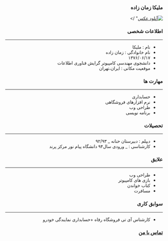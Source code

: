 <style type="text/css">
body{
 direction:rtl;
}
</style>
### ملیکا زمان زاده
<a href="https://uupload.ir/view/psld_showstdpic.gif" target="_blank"><img src="https://uupload.ir/files/psld_showstdpic_thumb.gif" border="0" alt="آپلود عکس" /></a>" /></a>
### اطلاعات شخصی

---
+ نام : ملیکا
+ نام خانوادگی : زمان زاده
+ ۱۳۷۶/۰۶/۱۷
+ دانشجوی مهندسی کامپیوتر گرایش فناوری اطلاعات
+ موقعیت مکانی : ایران،تهران


### مهارت ها

---
+ حسابداری
+ نرم افزارهای فروشگاهی
+ طراحی وب
+ برنامه نویسی 
### تحصیلات

---
+ دیپلم : دبیرستان حنانه
_ ۹۲/۹۳
+ کارشناسی : 
_ ورودی سال۹۴ دانشگاه پیام نور مرکز پرند 

### علایق

---
+ طراحی وب
+ بازی های کامپیوتر
+ کتاب خواندن
+ مسافرت

### سوابق کاری

---
+ کارشناس آی تی فروشگاه رفاه
+حسابداری نمایندگی خودرو
### [تماس با من](melikaa.zamanzade@gmail.com)

